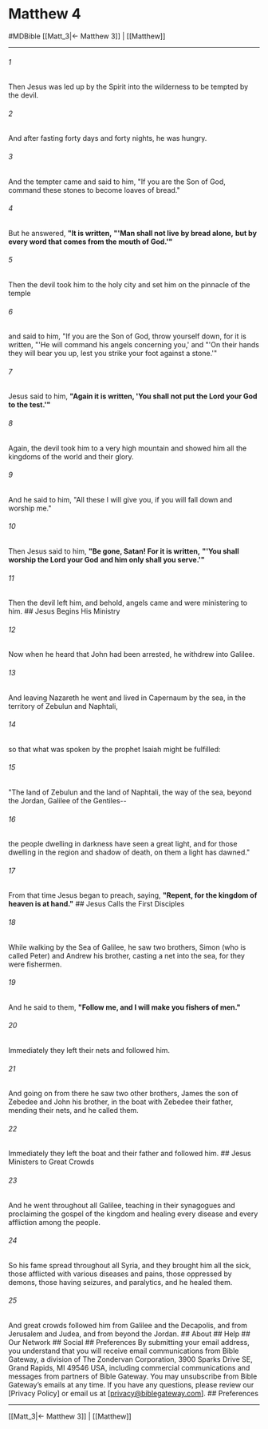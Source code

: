 # Matthew 4
#MDBible
[[Matt_3|← Matthew 3]] | [[Matthew]]

***






###### 1 


Then Jesus was led up by the Spirit into the wilderness to be tempted by the devil. 





###### 2 


And after fasting forty days and forty nights, he was hungry. 





###### 3 


And the tempter came and said to him, "If you are the Son of God, command these stones to become loaves of bread." 





###### 4 


But he answered, **"It is written,** **"'Man shall not live by bread alone,** **but by every word that comes from the mouth of God.'"** 





###### 5 


Then the devil took him to the holy city and set him on the pinnacle of the temple 





###### 6 


and said to him, "If you are the Son of God, throw yourself down, for it is written, "'He will command his angels concerning you,' and "'On their hands they will bear you up, lest you strike your foot against a stone.'" 





###### 7 


Jesus said to him, **"Again it is written, 'You shall not put the Lord your God to the test.'"** 





###### 8 


Again, the devil took him to a very high mountain and showed him all the kingdoms of the world and their glory. 





###### 9 


And he said to him, "All these I will give you, if you will fall down and worship me." 





###### 10 


Then Jesus said to him, **"Be gone, Satan! For it is written,** **"'You shall worship the Lord your God** **and him only shall you serve.'"** 





###### 11 


Then the devil left him, and behold, angels came and were ministering to him. ## Jesus Begins His Ministry 





###### 12 


Now when he heard that John had been arrested, he withdrew into Galilee. 





###### 13 


And leaving Nazareth he went and lived in Capernaum by the sea, in the territory of Zebulun and Naphtali, 





###### 14 


so that what was spoken by the prophet Isaiah might be fulfilled: 





###### 15 


"The land of Zebulun and the land of Naphtali, the way of the sea, beyond the Jordan, Galilee of the Gentiles-- 





###### 16 


the people dwelling in darkness have seen a great light, and for those dwelling in the region and shadow of death, on them a light has dawned." 





###### 17 


From that time Jesus began to preach, saying, **"Repent, for the kingdom of heaven is at hand."** ## Jesus Calls the First Disciples 





###### 18 


While walking by the Sea of Galilee, he saw two brothers, Simon (who is called Peter) and Andrew his brother, casting a net into the sea, for they were fishermen. 





###### 19 


And he said to them, **"Follow me, and I will make you fishers of men."** 





###### 20 


Immediately they left their nets and followed him. 





###### 21 


And going on from there he saw two other brothers, James the son of Zebedee and John his brother, in the boat with Zebedee their father, mending their nets, and he called them. 





###### 22 


Immediately they left the boat and their father and followed him. ## Jesus Ministers to Great Crowds 





###### 23 


And he went throughout all Galilee, teaching in their synagogues and proclaiming the gospel of the kingdom and healing every disease and every affliction among the people. 





###### 24 


So his fame spread throughout all Syria, and they brought him all the sick, those afflicted with various diseases and pains, those oppressed by demons, those having seizures, and paralytics, and he healed them. 





###### 25 


And great crowds followed him from Galilee and the Decapolis, and from Jerusalem and Judea, and from beyond the Jordan. ## About ## Help ## Our Network ## Social ## Preferences By submitting your email address, you understand that you will receive email communications from Bible Gateway, a division of The Zondervan Corporation, 3900 Sparks Drive SE, Grand Rapids, MI 49546 USA, including commercial communications and messages from partners of Bible Gateway. You may unsubscribe from Bible Gateway&rsquo;s emails at any time. If you have any questions, please review our [Privacy Policy] or email us at [privacy@biblegateway.com]. ## Preferences

***

[[Matt_3|← Matthew 3]] | [[Matthew]]
